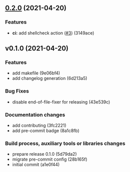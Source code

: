 
<a name="0.2.0"></a>
## [0.2.0](y/compare/v0.1.0...0.2.0) (2021-04-20)

### Features

* **ci:** add shellcheck action ([#3](y/issues/3)) (3149ace)


<a name="v0.1.0"></a>
## v0.1.0 (2021-04-20)

### Features

* add makefile (9e06bf4)
* add changelog generation (6d213a5)

### Bug Fixes

* disable end-of-file-fixer for releasing (43e539c)

### Documentation changes

* add contributing (3fc2221)
* add pre-commit badge (8a1c8fb)

### Build process, auxiliary tools or libraries changes

* prepare release 0.1.0 (5d79da2)
* migrate pre-commit config (28b165f)
* initial commit (a1e0f44)

